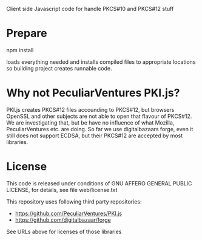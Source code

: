 Client side Javascript code for handle PKCS#10 and PKCS#12 stuff

# Prepare

npm install

loads everything needed and installs compiled files to
appropriate locations so building project creates runnable code.

# Why not PeculiarVentures PKI.js?

PKI.js creates PKCS#12 files accounding to PKCS#12, but browsers OpenSSL and
other subjects are not able to open that flavour of PKCS#12. We are
investigating that, but be have no influence of what Mozilla, PeculiarVentures
etc. are doing. So far we use digitalbazaars forge, even it still does not
support ECDSA, but their PKCS#12 are accepted by most libraries.

# License

This code is released under conditions of GNU AFFERO GENERAL PUBLIC LICENSE,
for details, see file web/license.txt

This repository uses following third party repositories:

* https://github.com/PeculiarVentures/PKI.js
* https://github.com/digitalbazaar/forge

See URLs above for licenses of those libraries

